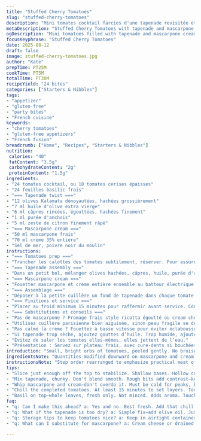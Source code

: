 ```yaml
---
title: "Stuffed Cherry Tomatoes"
slug: "stuffed-cherry-tomatoes"
description: "Mini tomates cocktail farcies d'une tapenade revisitée et d'une crème mascarpone fouettée, garnies de basilic frais. Tapenade agrémentée de câpres et olives noires hachées, mascarpone monté avec crème entière. Un apéritif léger sans gluten, sans noix ni œufs, mêlant textures crémeuses et acidité tomate fraîche. Portions pour 24 unités, temps total ajusté autour de 50 minutes."
metaDescription: "Stuffed Cherry Tomatoes with tapenade and mascarpone cream. A bright, flavorful appetizer that’s gluten-free and perfect for gatherings."
ogDescription: "Mini tomatoes filled with tapenade and mascarpone cream. Fresh basil on top for a touch of color. Great for cocktails or gatherings."
focusKeyphrase: "Stuffed Cherry Tomatoes"
date: 2025-08-12
draft: false
image: stuffed-cherry-tomatoes.jpg
author: "Kate"
prepTime: PT25M
cookTime: PT5M
totalTime: PT30M
recipeYield: "24 bites"
categories: ["Starters & Nibbles"]
tags:
- "appetizer"
- "gluten-free"
- "party bites"
- "French cuisine"
keywords:
- "cherry tomatoes"
- "gluten-free appetizers"
- "French fusion"
breadcrumb: ["Home", "Recipes", "Starters & Nibbles"]
nutrition: 
 calories: "40"
 fatContent: "3.5g"
 carbohydrateContent: "2g"
 proteinContent: "1.5g"
ingredients:
- "24 tomates cocktail, ou 18 tomates cerises épaisses"
- "24 feuilles basilic frais"
- "=== Tapenade twist ==="
- "12 olives Kalamata dénoyautées, hachées grossièrement"
- "7 ml huile d'olive extra vierge"
- "6 ml câpres rincées, égouttées, hachées finement"
- "1 ml purée d'anchois"
- "5 ml zeste de citron finement râpé"
- "=== Mascarpone cream ==="
- "50 ml mascarpone frais"
- "70 ml crème 35% entière"
- "Sel de mer, poivre noir du moulin"
instructions:
- "=== Tomatoes prep ==="
- "Trancher les calottes des tomates subtilement, réserver. Pour assurer stabilité, trancher une très fine base plate; attention de ne pas creuser trop, juste assez pour poser à plat. À la cuillère parisienne, ôter délicatement la pulpe sans abîmer la peau; la pulpe peut servir pour un smoothie ou sauce."
- "=== Tapenade assembly ==="
- "Dans un petit bol, mélanger olives hachées, câpres, huile, purée d'anchois et zeste de citron. Le citron rafraîchit, coupe la lourdeur, indispensable. Ne pas mixer trop finement; garder du croquant dans la tapenade. Assaisonner légèrement, le sel de la purée d’anchois et câpres souvent suffit."
- "=== Mascarpone cream ==="
- "Fouetter mascarpone et crème entière ensemble au batteur électrique. Recherchez pics fermes, mais pas trop rigide, sinon texture cassante. Un fouet manuel peut faire l’affaire, patience requise. Team mascarpone trop froid ? Laisser tempérer 10 minutes maxi avant de fouetter. Saler, poivrer en fin de fouettage; mieux que de saler avant où la crème risque de se liquéfier."
- "=== Assemblage ==="
- "Déposer à la petite cuillère un fond de tapenade dans chaque tomate creusée. Cette couche évite que la crème détrempe le fruit. Avec la poche à douille cannelée, remplir chaque tomate de crème mascarpone en 2-3 coups, la crème doit paraître aérienne. Déposer une feuille de basilic entier sur chaque tomate froide. Le basilic ne pas hacher, l’aspect visuel est clé ici."
- "=== Finitions et service ==="
- "Placer au froid minimum 15 minutes pour raffermir avant service. Conservation max 6h au frigo; les tomates rendraient trop d’eau passé ce temps, évitez de préparer à l’avance trop longtemps."
- "=== Substitutions et conseils ==="
- "Pas de mascarpone ? Fromage frais style ricotta égoutté ou cream cheese entier autorisé, mais fouettez moins longtemps pour éviter la granulosité. Pas d’anchois ? Un trait de jus de citron à la place ou un peu de miso bien mélangé. Pas de câpres ? Petits cornichons hachés peuvent dépanner."
- "Utilisez cuillère parisienne bien aiguisée, sinon peau fragile se déchire."
- "Pas calmé la crème ? Fouettez à basse vitesse pour éviter éclaboussures."
- "Si tapenade trop sèche, ajoutez gouttes d’huile. Trop humide, ajoutez olives séchées au four quelques minutes."
- "Évitez de saler les tomates elles-mêmes, elles jettent de l’eau."
- "Présentation : Servez sur plateau frais, avec cure-dents si bouchées pour apéros."
introduction: "Small, bright orbs of tomatoes, peeled gently. No bruises, skins intact. The trick: a flat base to keep them stable—no rolling off plates. The tapenade, rough-chopped, a little acid and salt playing with subtle anchovy umami. A fresh twist: lemon zest wakes it up. Cream that whips up when cold but not too cold—temperatures and timing matter. Whisk just to stiff peaks; too far and it breaks, too little and it’s floppy. Layer tapenade first so moisture won’t dilute the cream. Basil leaf whole, no chopping; a pop of green that snaps aroma on nose. Short chilling, before serving, lets flavors meld without sogginess creeping in. Watch out for watery tomatoes, firm ones only. The small size means bites, perfect for interrupteur—openers at quick events. Substitute ricotta for mascarpone in pinch, texture differs but blends well with the lemony tapenade. A classic turned fresh, with practical tweaks for kitchen sanity."
ingredientsNote: "Quantities modified downward on mascarpone and cream to keep texture airy yet stable. Added lemon zest to tapenade, introducing bright citrus contrasts, balancing anchovy weightiness. Swapped portion sizes—more cocktail tomatoes, fewer cerises thicker fruit, for sturdiness and ease of hollowing. Anchovies remain, but purée amount reduced for subtlety. The double acidity from capers and lemon zest prevents one-note heaviness. Basil fresh leaves crucial—dry herbs kill freshness and mouthfeel; fresh is key here. Use olives packed in oil, not jarred dry, to maintain richness. Possible to replace mascarpone by cream cheese or ricotta in emergencies, but whipping times and texture will differ; ricotta drains liquid first. Remember cold ingredients whip better—key to the fluffy mascarpone cream. Ignore any temptation to oversalt; salty tapenade, balance is subtle here. The scant base trimming on tomatoes prevents wobbling and juice leaks."
instructionsNote: "Step order rearranged to emphasize practical meat of prep: first stability, hollowing tomato carefully, no rush. Keeping the shape intact matters; peeling with the small scoop gently, don’t gouge out walls too thin. The tapenade assembly quick but chunky: roughness means texture contrast, not smooth spread. The mascarpone cream whipped cold but watch stiff peaks—over-poached cream breaks down the fat, turning grainy. Season last, taste careful; mascarpone can be bland but salt kills the foam. Layering cream over a firm tapenade base stops dreaded leaking. Piping using cannelé tip brings elegance but can be improvised with a plastic bag corner. Basil leaf used whole—not minced—adds fragrance when warmed by hand or breath. Chill 10–15 minutes to firm up presentation, no longer or tomatoes exude water, collapsing the texture and look. Garnish last-minute; basil blackens fast in fridge. Plan timing so plating happens shortly before serving. Use a sharp paring knife for tomato top and base trimming. If tapenade too moist, dry it on paper towel or roast olives lightly. If mascarpone too stiff, fold in small spoon of additional cream, not water—dilutes structure. Avoid dumping salt all at once; gradual seasoning better for balanced flavors."
tips:
- "Slice just enough off the top to stabilize. Shallow bases. Hollow carefully to avoid tearing skin. Use a small, sharp scoop. Keep pulp for sauces. Can't waste."
- "Mix tapenade, chunky. Don't blend smooth. Rough bits add contrast—keep it textured. Lemon zest brightens flavor. Essential; do not skip. Tapenade can dry; add olive oil if too thick."
- "Whip mascarpone and cream—don't overdo it. Must be cold for peaks, but not too cold. Watch for stiffness. Stop before breaking. Must have airy texture, crucial for creaminess."
- "Chill the completed tomatoes. At least 15 minutes to set layers. Too long, tomatoes release water. No soggy bites. Presentation matters, keep them fresh and firm."
- "Basil on top—whole leaves, fresh only. Not minced. Adds aroma. Touch of green that wakes nose. Use right before serving for best look—black basil isn't ideal."
faq:
- "q: Can I make this ahead? a: Yes and no. Best fresh. Add that chill time. But can hold for 6 hours max. After that, tomatoes leak."
- "q: What if the tapenade is too dry? a: Simple fix—add olive oil. Just a drop or two, mix until right consistency. Don't drown it."
- "q: Storage tips to keep tomatoes nice? a: Keep in airtight container. Avoid fridge’s moisture. If made early, check frequently for leaks."
- "q: What can I substitute for mascarpone? a: Cream cheese or drained ricotta works, but consistency differs. Be careful with the mixing time."

---
```

